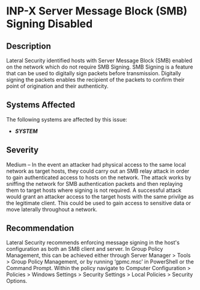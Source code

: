 INP-X Server Message Block (SMB) Signing Disabled
=================================================

Description
-----------
Lateral Security identified hosts with Server Message Block (SMB) enabled on the network which do not require SMB Signing. SMB Signing is a feature that can be used to digitally sign packets before transmission. Digitally signing the packets enables the recipient of the packets to confirm their point of origination and their authenticity.

Systems Affected
----------------
The following systems are affected by this issue:
  * ***SYSTEM***

Severity
--------
Medium – In the event an attacker had physical access to the same local network as target hosts, they could carry out an SMB relay attack in order to gain authenticated access to hosts on the network. The attack works by sniffing the network for SMB authentication packets and then replaying them to target hosts where signing is not required. A successful attack would grant an attacker access to the target hosts with the same privilge as the legitimate client. This could be used to gain access to sensitive data or move laterally throughout a network.

Recommendation
--------------
Lateral Security recommends enforcing message signing in the host's configuration as both an SMB client and server. In Group Policy Management, this can be achieved either through Server Manager > Tools > Group Policy Management, or by running ‘gpmc.msc’ in PowerShell or the Command Prompt. 
Within the policy navigate to Computer Configuration > Policies > Windows Settings > Security Settings > Local Policies > Security Options.
